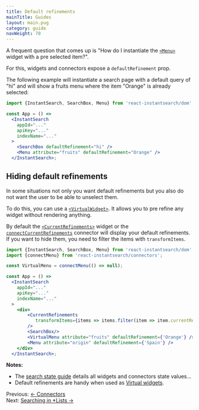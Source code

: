 ```yaml
---
title: Default refinements
mainTitle: Guides
layout: main.pug
category: guide
navWeight: 70
---
```


A frequent question that comes up is "How do I instantiate the [`<Menu>`](widgets/Menu.html)
widget with a pre selected item?".

For this, widgets and connectors expose a `defaultRefinement` prop.

The following example will instantiate a search page with a default query of "hi" and
will show a fruits menu where the item "Orange" is already selected:

```jsx
import {InstantSearch, SearchBox, Menu} from 'react-instantsearch/dom';

const App = () =>
  <InstantSearch
    appId="..."
    apiKey="..."
    indexName="..."
  >
    <SearchBox defaultRefinement="hi" />
    <Menu attribute="fruits" defaultRefinement="Orange" />
  </InstantSearch>;
```

## Hiding default refinements

In some situations not only you want default refinements but you also do not want the user to be able to unselect them.

To do this, you can use a [`<VirtualWidget>`](guide/Virtual_widgets.html). It allows you to pre refine any widget without
rendering anything.

By default the [`<CurrentRefinements>`](widgets/CurrentRefinements.html) widget or the
[`connectCurrentRefinements`](connectors/connectCurrentRefinements.html) connector will display your default refinements. If you want to hide them, you need to filter the items with `transformItems`.

```jsx
import {InstantSearch, SearchBox, Menu} from 'react-instantsearch/dom';
import {connectMenu} from 'react-instantsearch/connectors';

const VirtualMenu = connectMenu(() => null);

const App = () =>
  <InstantSearch
    appId="..."
    apiKey="..."
    indexName="..."
  >
    <div>
        <CurrentRefinements
           transformItems={items => items.filter(item => item.currentRefinement !== 'Orange')}
        />
        <SearchBox/>
        <VirtualMenu attribute="fruits" defaultRefinement={'Orange'} />
        <Menu attribute="origin" defaultRefinement={'Spain'} />
    </div>
  </InstantSearch>;
```

**Notes:**
* The [search state guide](guide/Search_state.html) details all widgets and connectors state values...
* Default refinements are handy when used as [Virtual widgets](guide/Virtual_widgets.html).

<div class="guide-nav">
    <div class="guide-nav-left">
        Previous: <a href="guide/Connectors.html">← Connectors</a>
    </div>
    <div class="guide-nav-right">
        Next: <a href="guide/Searching_in_Lists.html">Searching in *Lists →</a>
    </div>
</div>
